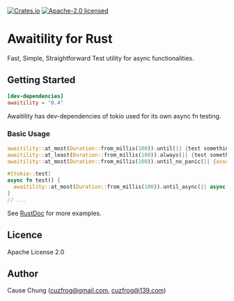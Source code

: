 [![Crates.io][crates-badge]][crates-url]
[![Apache-2.0 licensed][license-badge]][license-url]

[crates-badge]: https://img.shields.io/crates/v/awaitility.svg
[crates-url]: https://crates.io/crates/awaitility
[license-badge]: https://img.shields.io/badge/License-Apache%202.0-blue.svg
[license-url]: LICENSE
[gh-actions-badge]: https://github.com/cuzfrog/awaitility/workflows/Release-CI/badge.svg
[gh-actions-url]: https://github.com/cuzfrog/awaitility/actions

# Awaitility for Rust

Fast, Simple, Straightforward Test utility for async functionalities.

## Getting Started

```toml
[dev-dependencies]
awaitility = "0.4"
```
Awaitility has dev-dependencies of tokio used for its own async fn testing.

### Basic Usage

```rust
awaitility::at_most(Duration::from_millis(100)).until(|| {test something is true});
awaitility::at_least(Duration::from_millis(100)).always(|| {test something is true});
awaitility::at_most(Duration::from_millis(100)).until_no_panic(|| {assert_eq!(1, 1)});

#[tokio::test]
async fn test() {
  awaitility::at_most(Duration::from_millis(100)).until_async(|| async {test something is true}).await;
}
// ...
```

See [RustDoc](https://docs.rs/awaitility) for more examples.

## Licence

Apache License 2.0

## Author

Cause Chung (cuzfrog@gmail.com, cuzfrog@139.com)
